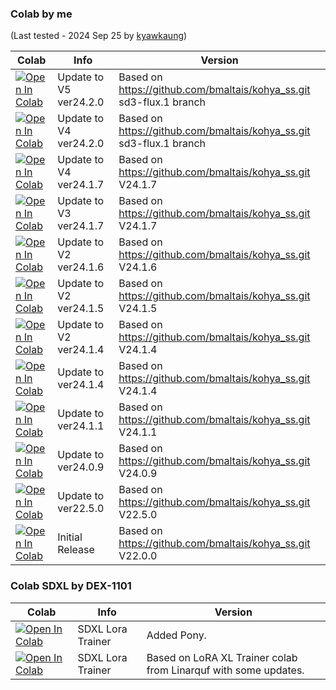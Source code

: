 ### Colab by me
(Last tested - 2024 Sep 25 by [kyawkaung](https://github.com/monsterhunters))

| Colab | Info | Version
| --- | --- | ---
[![Open In Colab](https://colab.research.google.com/assets/colab-badge.svg)](https://colab.research.google.com/github/monsterhunters/Lora-Training-GUI/blob/main/lora_training_gui_v5_2420.ipynb) | Update to V5 ver24.2.0 | Based on https://github.com/bmaltais/kohya_ss.git sd3-flux.1 branch
[![Open In Colab](https://colab.research.google.com/assets/colab-badge.svg)](https://colab.research.google.com/github/monsterhunters/Lora-Training-GUI/blob/main/lora_training_gui_v4_2420.ipynb) | Update to V4 ver24.2.0 | Based on https://github.com/bmaltais/kohya_ss.git sd3-flux.1 branch
[![Open In Colab](https://colab.research.google.com/assets/colab-badge.svg)](https://colab.research.google.com/github/monsterhunters/CodeUI/blob/master/lora_training_gui_v4_2417.ipynb) | Update to V4 ver24.1.7 | Based on https://github.com/bmaltais/kohya_ss.git V24.1.7
[![Open In Colab](https://colab.research.google.com/assets/colab-badge.svg)](https://colab.research.google.com/github/monsterhunters/Lora-Training-GUI/blob/main/Lora_Training_GUI_V3_2417.ipynb) | Update to V3 ver24.1.7 | Based on https://github.com/bmaltais/kohya_ss.git V24.1.7
[![Open In Colab](https://colab.research.google.com/assets/colab-badge.svg)](https://colab.research.google.com/github/monsterhunters/Lora-Training-GUI/blob/main/Lora_Training_GUI_V2_2416.ipynb) | Update to V2 ver24.1.6 | Based on https://github.com/bmaltais/kohya_ss.git V24.1.6
[![Open In Colab](https://colab.research.google.com/assets/colab-badge.svg)](https://colab.research.google.com/github/monsterhunters/Lora-Training-GUI/blob/main/Lora_Training_GUI_V2_2415.ipynb) | Update to V2 ver24.1.5 | Based on https://github.com/bmaltais/kohya_ss.git V24.1.5
[![Open In Colab](https://colab.research.google.com/assets/colab-badge.svg)](https://colab.research.google.com/github/monsterhunters/Lora-Training-GUI/blob/main/Lora_Training_GUI_V2_2414.ipynb) | Update to V2 ver24.1.4 | Based on https://github.com/bmaltais/kohya_ss.git V24.1.4
[![Open In Colab](https://colab.research.google.com/assets/colab-badge.svg)](https://colab.research.google.com/github/monsterhunters/Lora-Training-GUI/blob/main/Lora_Training_GUI_V1_2414.ipynb) | Update to ver24.1.4 | Based on https://github.com/bmaltais/kohya_ss.git V24.1.4
[![Open In Colab](https://colab.research.google.com/assets/colab-badge.svg)](https://colab.research.google.com/github/monsterhunters/Lora-Training-GUI/blob/main/Lora_Training_GUI_V1_2411.ipynb) | Update to ver24.1.1 | Based on https://github.com/bmaltais/kohya_ss.git V24.1.1
[![Open In Colab](https://colab.research.google.com/assets/colab-badge.svg)](https://colab.research.google.com/github/monsterhunters/Lora-Training-GUI/blob/main/Lora_Training_GUI_V1_2409.ipynb) | Update to ver24.0.9 | Based on https://github.com/bmaltais/kohya_ss.git V24.0.9
[![Open In Colab](https://colab.research.google.com/assets/colab-badge.svg)](https://colab.research.google.com/github/monsterhunters/Lora-Training-GUI/blob/main/Lora_Training_GUI_V1_2250.ipynb) | Update to ver22.5.0 | Based on https://github.com/bmaltais/kohya_ss.git V22.5.0
[![Open In Colab](https://colab.research.google.com/assets/colab-badge.svg)](https://colab.research.google.com/github/monsterhunters/Lora-Training-GUI/blob/main/Lora_Training_GUI_V1_2200_(1).ipynb) | Initial Release | Based on https://github.com/bmaltais/kohya_ss.git V22.0.0


### Colab SDXL by DEX-1101
| Colab | Info | Version
| --- | --- | ---
[![Open In Colab](https://colab.research.google.com/assets/colab-badge.svg)](https://colab.research.google.com/github/monsterhunters/Lora-Training-GUI/blob/main/kohya_LoRA_trainer_XL_pony_v2.ipynb) | SDXL Lora Trainer | Added Pony.
[![Open In Colab](https://colab.research.google.com/assets/colab-badge.svg)](https://colab.research.google.com/github/DEX-1101/kohya-trainer/blob/main/kohya_LoRA_trainer_XL_v1.ipynb) | SDXL Lora Trainer | Based on LoRA XL Trainer colab from Linarquf with some updates.

